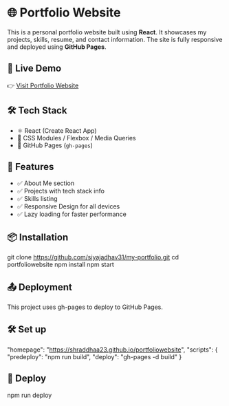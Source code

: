 # 🌐 Portfolio Website

This is a personal portfolio website built using **React**. It showcases my projects, skills, resume, and contact information. The site is fully responsive and deployed using **GitHub Pages**.


## 🚀 Live Demo

👉 [Visit Portfolio Website](https://siyajadhav31.github.io/my-portfolio)


## 🛠 Tech Stack

- ⚛️ React (Create React App)
- 🎨 CSS Modules / Flexbox / Media Queries
- 🚀 GitHub Pages (`gh-pages`)


## 📁 Features

- ✅ About Me section
- ✅ Projects with tech stack info
- ✅ Skills listing
- ✅ Responsive Design for all devices
- ✅ Lazy loading for faster performance


## 📦 Installation
git clone https://github.com/siyajadhav31/my-portfolio.git
cd portfoliowebsite
npm install
npm start

## 📤 Deployment
This project uses gh-pages to deploy to GitHub Pages.

## 🛠 Set up
"homepage": "https://shraddhaa23.github.io/portfoliowebsite",
"scripts": {
  "predeploy": "npm run build",
  "deploy": "gh-pages -d build"
}

## 🚀 Deploy
npm run deploy

